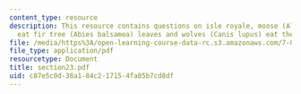 ```yaml
---
content_type: resource
description: This resource contains questions on isle royale, moose (Alces alces)
  eat fir tree (Abies balsamea) leaves and wolves (Canis lupus) eat the moose.
file: /media/https%3A/open-learning-course-data-rc.s3.amazonaws.com/7-014-introductory-biology-spring-2005/c87e5c0d38a184c217154fa85b7cd8df_section23.pdf
file_type: application/pdf
resourcetype: Document
title: section23.pdf
uid: c87e5c0d-38a1-84c2-1715-4fa85b7cd8df
---
```

